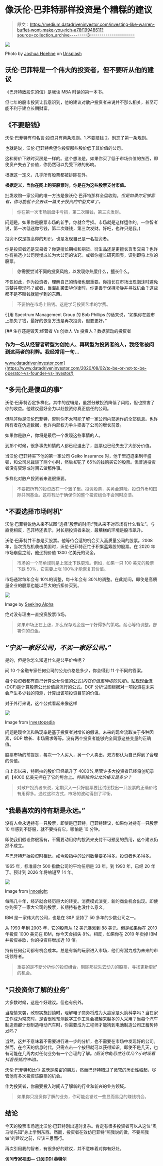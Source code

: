 # 像沃伦·巴菲特那样投资是个糟糕的建议

> 原文：<https://medium.datadriveninvestor.com/investing-like-warren-buffet-wont-make-you-rich-a78f19948611?source=collection_archive---------3----------------------->

![](img/e3888431a0c959dd4a1b4f68cc5c6c60.png)

Photo by [Joshua Hoehne](https://unsplash.com/@mrthetrain) on [Unsplash](http://www.unsplash.com)

## 沃伦·巴菲特是一个伟大的投资者，但不要听从他的建议

《巴菲特致股东的信》是我读 MBA 时读的第一本书。

但七年的股市投资让我意识到，他的建议对散户投资者来说并不那么相关，甚至可能不利于建立长期财富。

## **《不要赔钱》**

沃伦·巴菲特有句名言:投资只有两条规则。1.不要赔钱 2。别忘了第一条规则。

也就是说，沃伦·巴菲特希望你投资那些股价低于其价值的公司。

这和房价下跌时买房是一样的。这个想法是，如果你买了低于市场价值的东西，即使资产失去了价值，你仍然可以免受下跌的影响。

根据这一定义，几乎所有股票都被排除在外。

**根据定义，当你在网上购买股票时，你是在为这些股票支付市值。**

批发收购一家公司的唯一方法是像沃伦·巴菲特那样全盘收购。*但是如果你足够富有，你可能就不会去读一篇关于投资的中型文章了。*

> 你在第一次市场崩盘中亏损，第二次赚钱，第三次发财。

问题是，如果你是股票市场的新手，你就会亏损。市场就是这样运作的。一位智者说，第一次低迷你亏钱，第二次赚钱，第三次发财。好吧，也许只是我。)

投资不仅是提高你的知识，也是发现自己是一名投资者。

你是投资者还是交易者？你更擅长期权和期货、衍生品还是更擅长货币交易？也许你有挑选小公司慢慢成长为大公司的诀窍。或者你擅长研究图表，识别即将上涨的股票。

> **你需要尝试不同的投资风格，以发现你热爱什么，擅长什么。**

不仅如此，作为投资者，理解自己的情绪也很重要。你擅长在市场出现泡沫时避免贪婪并套现吗？或者，当混乱袭击华尔街时，你更善于保持冷静并寻找机会？这些都不是不赔钱就能学到的东西。

> 不要怕在市场上赔钱。这是学习投资艺术的学费。

引用 Spectrum Management Group 的 Bob Phillips 的话来说，“如果你在股市上损失了钱，最好的恢复方法是再次投资，但要更好。”

[](https://www.datadriveninvestor.com/2020/08/02/to-be-or-not-to-be-operator-vs-founder-vs-investor/) [## 生存还是毁灭:经营者 Vs 创始人 Vs 投资人？数据驱动的投资者

### 作为一名从经营者转型为创始人、再转型为投资者的人，我经常被问到这两者的利弊。我经常用一句…

www.datadriveninvestor.com](https://www.datadriveninvestor.com/2020/08/02/to-be-or-not-to-be-operator-vs-founder-vs-investor/) 

## “多元化是傻瓜的事”

沃伦·巴菲特否定多样化。其中的逻辑是，虽然分散投资降低了风险，但也损害了你的收益。他建议最好全力以赴投资你真正信任的公司。

但除非你是沃伦巴菲特，否则你不太可能了解一家公司内部运作的全部信息。也许所有者在伪造数据，也许内部权力争斗损害了公司的增长前景。

如果你是散户，你将是最后一个发现这些事情的人。

到那个时候，很多事先知情的人都已经退出了，股票也已经失去了大部分价值。

当沃伦·巴菲特买下他的第一家公司 Geiko Insurance 时，他千里迢迢来到华盛顿，和公司总裁谈了两个小时，然后*和*花了 65%的钱购买它的股票。但普通投资者没有资源或时间去做那件事。

多样化对散户投资者来说很重要。

> 不要把所有的投资放在一个篮子里。投资股票，买黄金避险。投资外币和国际共同基金。这将有助于确保你的整个投资组合不会同时崩溃。

## “不要选择市场时机”

沃伦·巴菲特说他从来不试图“选择”股票的时间:“我从来不对市场有什么看法”。与直觉相反，巴菲特还表示，对长期投资者来说，最糟糕的环境是股市飙升。

沃伦·巴菲特并不总是买股票。他等待合适的机会买入高质量公司的股票。2008 年，当次贷危机袭击美国时，沃伦·巴菲特正忙于积累蓝筹股的股票。在 2020 年市场崩盘之前，他坐拥价值 1300 亿美元的现金。

> 市场的一个简单规则是上涨比下跌更难。例如，如果一只 100 美元的股票下跌 50%，它需要上涨 100%才能恢复其价值。

市场通常每年会有 10%的调整，每十年会有 30%的调整。在此期间，即使是高质量企业的股票也能以巨大的折扣价买到。

![](img/49af36cfe41eb90fd7638ec6cf86fce7.png)

Image by [Seeking Alpha](https://seekingalpha.com/article/4212083-surprising-statistics-of-stock-market-corrections)

绝对没有理由一直投资股票市场。

> 如果市场正在上涨，那么保存现金是一个好得多的策略。耐心等待调整，部署你的资金。

## ***“宁买一家好公司，不买一家好公司。”***

是的，但是你怎么知道什么是公平价格呢？

问 10 个金融专家任何公司的公允价格是多少，你会得到 11 个不同的答案。

每个投资者都有自己计算公允价值的公式(*内在价值更确切的说是*)。[贴现现金流](https://www.investopedia.com/terms/d/dcf.asp) (DCF)是计算股票公允价值最流行的公式。DCF 分析试图根据对一项投资在未来会产生多少钱的预测，计算出该项投资目前的价值。

对于外行来说，这个公式看起来像这样

![](img/0bedb744b6784211b6bcce7bd5e09430.png)

Image from [Investopedia](https://www.investopedia.com/terms/d/dcf.asp)

问题是现金流和贴现率是基于投资者对增长的假设。未来的现金流取决于多种因素，GDP 增长、市场需求等等。没有两个投资者能够完全同意这些变量的正确值。

股票市场的前提是，每次一个人买入，另一个人卖出，双方都认为自己得到了合理的价值。

自上市以来，特斯拉的股价已经飙升了 4000%,尽管许多大投资者已经将创纪录的【4000 亿美元押在了它的垮台上。*特斯拉的公允价格又是多少？*

> 对散户投资者来说，定期买入一只好股票要比试图找出一只股票的正确价格有用得多。通过这种方式，市场的波动得到了平衡。

## “我最喜欢的持有期是永远。”

没有人会永远持有一只股票，即使是巴菲特。巴菲特建议，如果你对持有一只股票 10 年感到不舒服，就不要持有它，哪怕是 10 分钟。

即使我们假设你很富有，不需要动用你的投资来支付不可预见的费用，这个建议仍然不成立。

与巴菲特开始投资时相比，如今股指中的公司数量要多得多。投资者也多得多。

1965 年，标准普尔 500 指数公司的平均任期是 33 年。到 1990 年，已经 20 年了。预计到 2026 年将缩短至 14 年。

![](img/8a3278cc39a0c8a15310423670fef665.png)

Image from [Innosight](https://www.innosight.com/insight/creative-destruction/)

每隔几十年，经济就会经历巨大的转变。消费模式演变，新的商业机会出现。即使你购买了一家大公司的股票，长期持有也没什么意义。

IBM 是一家伟大的公司，也是在 S&P 坚持了 50 多年的少数公司之一。

从 1993 年到 2003 年，它的股票从 12 美元暴涨到 88 美元。但是如果你在 2010 年投资 1000 美元在 IBM，你今天会损失 8%。相反，如果你在 2010 年卖掉 IBM 并投资谷歌，你的投资将增加近 10 倍。

持有任何公司都有机会成本。总是有新的玩家进入市场，他们有潜力成为未来的市场领导者。

> 重要的是不断分析你的投资组合，剔除那些失去动力的股票，寻找更新更好的机会。

## **“只投资你了解的业务”**

大多数时候，这是个好建议。但也有例外。

当疫情来袭，政府实施封锁时，理解电子商务将成为大赢家是火箭科学吗？当在家工作成为常态时，是否很难预测数字工作工具会被越来越多的人采用？当每个汽车制造商都计划制造电动汽车时，你需要成为工程师才能猜到电池制造公司正蓄势待发吗？

当然，这并不意味着不需要进行进一步的分析，也不需要在市场中发现好的公司。然而，在今天的信息时代，只需点击一个按钮就可以获得知识。即使不是几天，也有可能在几周内对任何业务有一个合理的了解。*(假设你能忍住连续几个小时观看抖音视频的冲动)。*

沃伦·巴菲特和比尔·盖茨是亲密的朋友，然而巴菲特错过了微软的历史性崛起，尽管他有多次投资该股票的机会。

作为投资者，你需要投入时间去了解新的行业和新兴的业务领域。

> 如果你只投资你了解的业务，你可能会错过一些显而易见的赚钱机会。

## 结论

今天的股票市场远比沃伦·巴菲特刚出道时复杂。肯定有很多投资者可以从这位“奥马哈先知”身上学到东西。然而，投资者在效仿巴菲特“照我说的做，不要照我做”的建议之前，应该三思而行。

再次引用我的智者，有很多好的建议，并不意味着对你有好处。

**访问专家视图—** [**订阅 DDI 英特尔**](https://datadriveninvestor.com/ddi-intel)